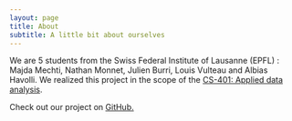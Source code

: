 ```yaml
---
layout: page
title: About 
subtitle: A little bit about ourselves
---
```



We are 5 students from the Swiss Federal Institute of Lausanne (EPFL) : Majda Mechti, Nathan Monnet, Julien Burri, Louis Vulteau and Albias Havolli. We realized this project in the scope of the [CS-401: Applied data analysis](https://epfl-ada.github.io/teaching/fall2023/cs401/).

Check out our project on [GitHub.](https://github.com/link-to-your-repo](https://github.com/epfl-ada/ada-2023-project-theavengers2023)https://github.com/epfl-ada/ada-2023-project-theavengers2023)
